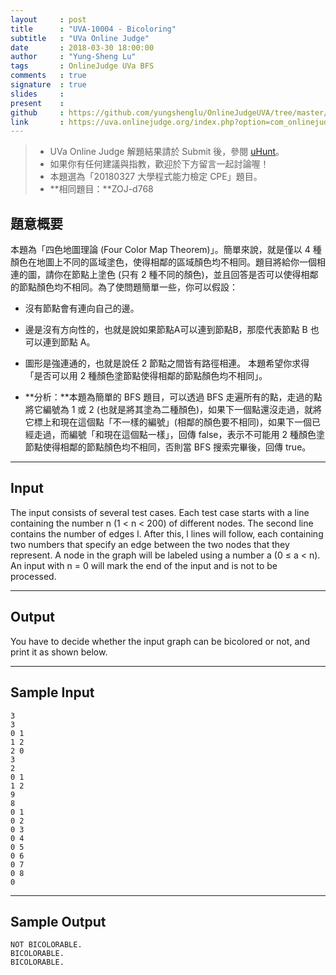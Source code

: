 ```yaml
---
layout     : post
title      : "UVA-10004 - Bicoloring"
subtitle   : "UVa Online Judge"
date       : 2018-03-30 18:00:00
author     : "Yung-Sheng Lu"
tags       : OnlineJudge UVa BFS
comments   : true
signature  : true
slides     : 
present    :
github     : https://github.com/yungshenglu/OnlineJudgeUVA/tree/master/UVA-10420
link       : https://uva.onlinejudge.org/index.php?option=com_onlinejudge&Itemid=8&page=show_problem&problem=945
---
```


> * UVa Online Judge 解題結果請於 Submit 後，參閱 [uHunt](https://uhunt.onlinejudge.org/)。
> * 如果你有任何建議與指教，歡迎於下方留言一起討論喔！
> * 本題選為「20180327 大學程式能力檢定 CPE」題目。
> * **相同題目：**ZOJ-d768

## 題意概要

本題為「四色地圖理論 (Four Color Map Theorem)」。簡單來說，就是僅以 4 種顏色在地圖上不同的區域塗色，使得相鄰的區域顏色均不相同。題目將給你一個相連的圖，請你在節點上塗色 (只有 2 種不同的顏色)，並且回答是否可以使得相鄰的節點顏色均不相同。為了使問題簡單一些，你可以假設：
* 沒有節點會有連向自己的邊。
* 邊是沒有方向性的，也就是說如果節點A可以連到節點B，那麼代表節點 B 也可以連到節點 A。
* 圖形是強連通的，也就是說任 2 節點之間皆有路徑相連。
本題希望你求得「是否可以用 2 種顏色塗節點使得相鄰的節點顏色均不相同」。

* **分析：**本題為簡單的 BFS 題目，可以透過 BFS 走遍所有的點，走過的點將它編號為 1 或 2 (也就是將其塗為二種顏色)，如果下一個點還沒走過，就將它標上和現在這個點「不一樣的編號」(相鄰的顏色要不相同)，如果下一個已經走過，而編號「和現在這個點一樣」，回傳 false，表示不可能用 2 種顏色塗節點使得相鄰的節點顏色均不相同，否則當 BFS 搜索完畢後，回傳 true。

---
## Input

The input consists of several test cases. Each test case starts with a line containing the number n (1 < n < 200) of different nodes. The second line contains the number of edges l. After this, l lines will follow, each containing two numbers that specify an edge between the two nodes that they represent. A node in the graph will be labeled using a number a (0 ≤ a < n). An input with n = 0 will mark the end of the input and is not to be processed.

---
## Output

You have to decide whether the input graph can be bicolored or not, and print it as shown below.

---
## Sample Input

```
3
3
0 1
1 2
2 0
3
2
0 1
1 2
9
8
0 1
0 2
0 3
0 4
0 5
0 6
0 7
0 8
0
```

---
## Sample Output

```
NOT BICOLORABLE.
BICOLORABLE.
BICOLORABLE.
```
